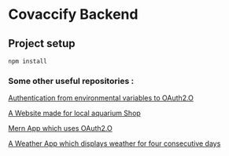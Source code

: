 # Covaccify Backend

## Project setup

```
npm install
```

### Some other useful repositories :

[Authentication from environmental variables to OAuth2.O](https://github.com/Raxy45/Security)

[A Website made for local aquarium Shop](https://github.com/Raxy45/Aquario)

[Mern App which uses OAuth2.O](https://github.com/Raxy45/TETRAD)

[A Weather App which displays weather for four consecutive days](https://github.com/Raxy45/WEATHER_API)
